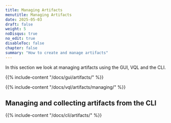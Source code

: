 ```yaml
---
title: Managing Artifacts
menutitle: Managing Artifacts
date: 2025-05-03
draft: false
weight: 5
noDisqus: true
no_edit: true
disableToc: false
chapter: false
summary: "How to create and manage artifacts"
---
```


In this section we look at managing artifacts using the GUI, VQL and the CLI.

{{% include-content "/docs/gui/artifacts/" %}}


{{% include-content "/docs/vql/artifacts/managing/" %}}

## Managing and collecting artifacts from the CLI

{{% include-content "/docs/cli/artifacts/" %}}
